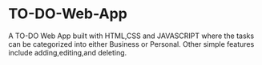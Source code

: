 # TO-DO-Web-App
A TO-DO Web App built with HTML,CSS and JAVASCRIPT where the tasks can be categorized into either Business or Personal. Other simple features include adding,editing,and deleting.

